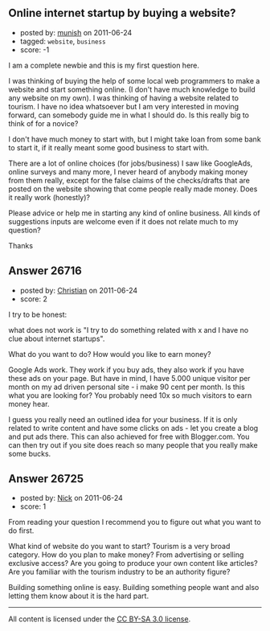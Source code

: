 ## Online internet startup by buying a website?

- posted by: [munish](https://stackexchange.com/users/-1/10774-munish) on 2011-06-24
- tagged: `website`, `business`
- score: -1

I am a complete newbie and this is my first question here.

I was thinking of buying the help of some local web programmers to make a website and start something online. (I don't have much knowledge to build any website on my own). I was thinking of having a website related to tourism. I have no idea whatsoever but I am very interested in moving forward, can somebody guide me in what I should do. Is this really big to think of for a novice?

I don't have much money to start with, but I might take loan from some bank to start it, if it really meant some good business to start with.

There are a lot of online choices (for jobs/business) I saw like GoogleAds, online surveys and many more, I never heard of anybody making money from them really, except for the false claims of the checks/drafts that are posted on the website showing that come people really made money. Does it really work (honestly)?

Please advice or help me in starting any kind of online business. All kinds of suggestions inputs are welcome even if it does not relate much to my question?

Thanks









## Answer 26716

- posted by: [Christian](https://stackexchange.com/users/-1/9952-christian) on 2011-06-24
- score: 2

I try to be honest: 

what does not work is "I try to do something related with x and I have no clue about internet startups".

What do you want to do? How would you like to earn money?

Google Ads work. They work if you buy ads, they also work if you have these ads on your page. But have in mind, I have 5.000 unique visitor per month on my ad driven personal site - i make 90 cent per month. Is this what you are looking for? You probably need 10x so much visitors to earn money hear.

I guess you really need an outlined idea for your business. If it is only related to write content and have some clicks on ads - let you create a blog and put ads there. This can also achieved for free with Blogger.com. You can then try out if you site does reach so many people that you really make some bucks.


## Answer 26725

- posted by: [Nick](https://stackexchange.com/users/-1/11400-nick) on 2011-06-24
- score: 1

From reading your question I recommend you to figure out what you want to do first.

 What kind of website do you want to start? Tourism is a very broad category. How do you plan to make money? From advertising or selling exclusive access? Are you going to produce your own content like articles? Are you familiar with the tourism industry to be an authority figure?


Building something online is easy. Building something people want and also letting them know about it is the hard part.



---

All content is licensed under the [CC BY-SA 3.0 license](https://creativecommons.org/licenses/by-sa/3.0/).
